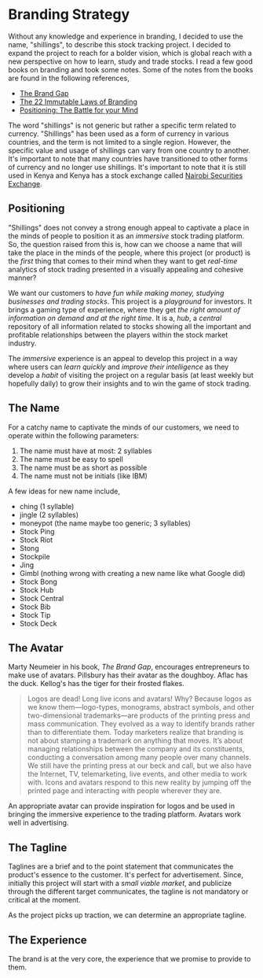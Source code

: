 # Branding Strategy

Without any knowledge and experience in branding, I decided to use the name, "shillings", to describe this stock tracking project. I decided to expand the project to reach for a bolder vision, which is global reach with a new perspective on how to learn, study and trade stocks. I read a few good books on branding and took some notes. Some of the notes from the books are found in the following references,

 - [The Brand Gap](./THE.BRAND.GAP.md)
 - [The 22 Immutable Laws of Branding](./22.IMMUTABLE.LAWS.OF.BRANDING.md)
 - [Positioning: The Battle for your Mind](./POSITIONING.md)

The word "shillings" is not generic but rather a specific term related to currency. "Shillings" has been used as a form of currency in various countries, and the term is not limited to a single region. However, the specific value and usage of shillings can vary from one country to another. It's important to note that many countries have transitioned to other forms of currency and no longer use shillings. It's important to note that it is still used in Kenya and Kenya has a stock exchange called [Nairobi Securities Exchange](https://www.nse.co.ke/).

## Positioning

"Shillings" does not convey a strong enough appeal to captivate a place in the minds of people to position it as an _immersive_ stock trading platform. So, the question raised from this is, how can we choose a name that will take the place in the minds of the people, where this project (or product) is the _first_ thing that comes to their mind when they want to get _real-time_ analytics of stock trading presented in a visually appealing and cohesive manner?

We want our customers to _have fun while making money, studying businesses and trading stocks_. This project is a _playground_ for investors. It brings a gaming type of experience, where they get _the right amount of information on demand and at the right time_. It is a, _hub_, a _central_ repository of all information related to stocks showing all the important and profitable relationships between the players within the stock market industry.

The _immersive_ experience is an appeal to develop this project in a way where users can _learn quickly_ and _improve their intelligence_ as they develop a _habit_ of visiting the project on a regular basis (at least weekly but hopefully daily) to grow their insights and to win the game of stock trading.

## The Name

For a catchy name to captivate the minds of our customers, we need to operate within the following parameters:

1. The name must have at most: 2 syllables
2. The name must be easy to spell
3. The name must be as short as possible
4. The name must not be initials (like IBM)

A few ideas for new name include,
 - ching (1 syllable)
 - jingle (2 syllables)
 - moneypot (the name maybe too generic; 3 syllables)
 - Stock Ping
 - Stock Riot
 - Stong
 - Stockpile
 - Jing
 - Gimbl (nothing wrong with creating a new name like what Google did)
 - Stock Bong
 - Stock Hub
 - Stock Central
 - Stock Bib
 - Stock Tip
 - Stock Deck

 ## The Avatar

  Marty Neumeier in his book, _The Brand Gap_, encourages entrepreneurs to make use of avatars. Pillsbury has their avatar as the doughboy. Aflac has the duck. Kellog's has the tiger for their frosted flakes.

  > Logos are dead! Long live icons and avatars! Why? Because logos as we know them—logo-types, monograms, abstract symbols, and other two-dimensional trademarks—are products of the printing press and mass communication. They evolved as a way to identify brands rather than to differentiate them. Today marketers realize that branding is not about stamping a trademark on anything that moves. It’s about managing relationships between the company and its constituents, conducting a conversation among many people over many channels. We still have the printing press at our beck and call, but we also have the Internet, TV, telemarketing, live events, and other media to work with. Icons and avatars respond to this new reality by jumping off the printed page and interacting with people wherever they are.

  An appropriate avatar can provide inspiration for logos and be used in bringing the immersive experience to the trading platform. Avatars work well in advertising.

  ## The Tagline

  Taglines are a brief and to the point statement that communicates the product's essence to the customer. It's perfect for advertisement. Since, initially this project will start with a _small viable market_, and publicize through the different target communicates, the tagline is not mandatory or critical at the moment.

  As the project picks up traction, we can determine an appropriate tagline.

  ## The Experience

  The brand is at the very core, the experience that we promise to provide to them.